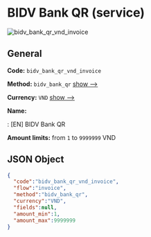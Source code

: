 
# BIDV Bank QR (service) 
![bidv_bank_qr_vnd_invoice](https://static.openfintech.io/payment_methods/bidv_bank_qr_vnd_invoice/logo.svg?w=400&c=v0.59.26#w200)  

## General 
 
**Code:** `bidv_bank_qr_vnd_invoice` 
 
**Method:** `bidv_bank_qr` 
 [show -->](/payment-methods/bidv_bank_qr/) 
 
**Currency:** `VND` [show -->](/currencies/VND/) 
 
**Name:** 
 
:	[EN] BIDV Bank QR 
 
**Amount limits:** from `1` to `9999999` VND 

## JSON Object 

```json
{
  "code":"bidv_bank_qr_vnd_invoice",
  "flow":"invoice",
  "method":"bidv_bank_qr",
  "currency":"VND",
  "fields":null,
  "amount_min":1,
  "amount_max":9999999
}
```  
